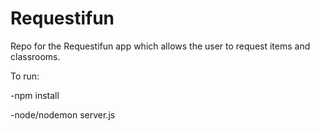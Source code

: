 # Requestifun

Repo for the Requestifun app which allows the user to request items and classrooms. 

To run: 

-npm install

-node/nodemon server.js
